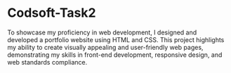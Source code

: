 # Codsoft-Task2
To showcase my proficiency in web development, I designed and developed a portfolio website using HTML and CSS. This project highlights my ability to create visually appealing and user-friendly web pages, demonstrating my skills in front-end development, responsive design, and web standards compliance.
